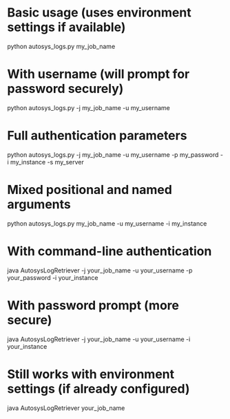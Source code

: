 # Basic usage (uses environment settings if available)
python autosys_logs.py my_job_name

# With username (will prompt for password securely)
python autosys_logs.py -j my_job_name -u my_username

# Full authentication parameters
python autosys_logs.py -j my_job_name -u my_username -p my_password -i my_instance -s my_server

# Mixed positional and named arguments
python autosys_logs.py my_job_name -u my_username -i my_instance



# With command-line authentication
java AutosysLogRetriever -j your_job_name -u your_username -p your_password -i your_instance

# With password prompt (more secure)
java AutosysLogRetriever -j your_job_name -u your_username -i your_instance

# Still works with environment settings (if already configured)
java AutosysLogRetriever your_job_name
